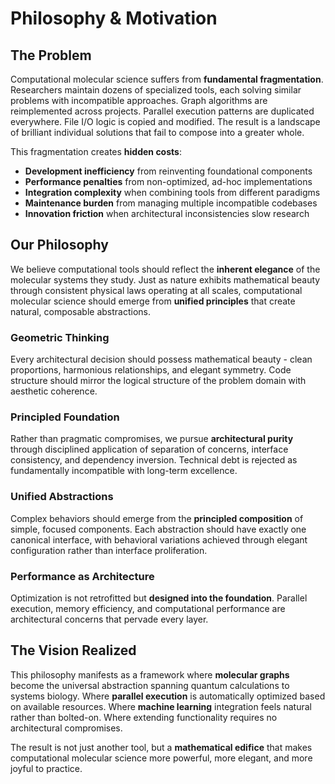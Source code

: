 # Philosophy & Motivation

## The Problem

Computational molecular science suffers from **fundamental fragmentation**. Researchers maintain dozens of specialized tools, each solving similar problems with incompatible approaches. Graph algorithms are reimplemented across projects. Parallel execution patterns are duplicated everywhere. File I/O logic is copied and modified. The result is a landscape of brilliant individual solutions that fail to compose into a greater whole.

This fragmentation creates **hidden costs**:
- **Development inefficiency** from reinventing foundational components
- **Performance penalties** from non-optimized, ad-hoc implementations  
- **Integration complexity** when combining tools from different paradigms
- **Maintenance burden** from managing multiple incompatible codebases
- **Innovation friction** when architectural inconsistencies slow research

## Our Philosophy

We believe computational tools should reflect the **inherent elegance** of the molecular systems they study. Just as nature exhibits mathematical beauty through consistent physical laws operating at all scales, computational molecular science should emerge from **unified principles** that create natural, composable abstractions.

### Geometric Thinking
Every architectural decision should possess mathematical beauty - clean proportions, harmonious relationships, and elegant symmetry. Code structure should mirror the logical structure of the problem domain with aesthetic coherence.

### Principled Foundation
Rather than pragmatic compromises, we pursue **architectural purity** through disciplined application of separation of concerns, interface consistency, and dependency inversion. Technical debt is rejected as fundamentally incompatible with long-term excellence.

### Unified Abstractions
Complex behaviors should emerge from the **principled composition** of simple, focused components. Each abstraction should have exactly one canonical interface, with behavioral variations achieved through elegant configuration rather than interface proliferation.

### Performance as Architecture
Optimization is not retrofitted but **designed into the foundation**. Parallel execution, memory efficiency, and computational performance are architectural concerns that pervade every layer.

## The Vision Realized

This philosophy manifests as a framework where **molecular graphs** become the universal abstraction spanning quantum calculations to systems biology. Where **parallel execution** is automatically optimized based on available resources. Where **machine learning** integration feels natural rather than bolted-on. Where extending functionality requires no architectural compromises.

The result is not just another tool, but a **mathematical edifice** that makes computational molecular science more powerful, more elegant, and more joyful to practice.
